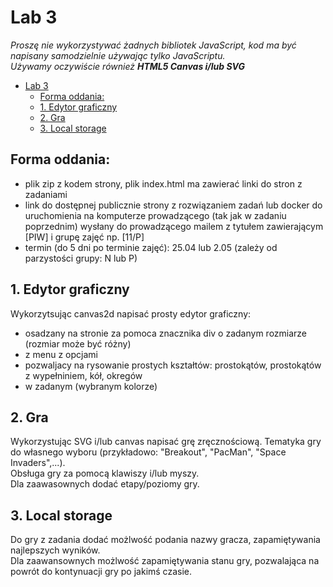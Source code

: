 # Lab 3

_Proszę nie wykorzystywać żadnych bibliotek JavaScript, kod ma być napisany samodzielnie używając tylko JavaScriptu.  
Używamy oczywiście również  **HTML5 Canvas i/lub SVG**_

- [Lab 3](#lab-3)
  - [Forma oddania:](#forma-oddania)
  - [1. Edytor graficzny](#1-edytor-graficzny)
  - [2. Gra](#2-gra)
  - [3. Local storage](#3-local-storage)
  
## Forma oddania: 
- plik zip z kodem strony, plik index.html ma zawierać linki do stron z zadaniami
- link do dostępnej publicznie strony z rozwiązaniem zadań lub docker do uruchomienia na komputerze prowadzącego (tak jak w zadaniu poprzednim) wysłany do prowadzącego mailem z tytułem zawierającym [PIW] i grupę zajęć np. [11/P]
- termin (do 5 dni po terminie zajęć):  25.04 lub 2.05 (zależy od parzystości grupy: N lub P)

## 1. Edytor graficzny
Wykorzytsując canvas2d napisać prosty edytor graficzny:
- osadzany na stronie za pomoca znacznika div o zadanym rozmiarze (rozmiar może być różny) 
- z menu z opcjami
- pozwaljacy na rysowanie prostych kształtów: prostokątów, prostokątów z wypełniniem, kół, okregów
- w zadanym (wybranym kolorze)

## 2. Gra

Wykorzystując SVG i/lub canvas napisać grę zręcznościową. Tematyka gry do własnego wyboru (przykładowo: "Breakout", "PacMan", "Space Invaders",...).  
Obsługa gry za pomocą klawiszy i/lub myszy.  
Dla zaawasownych dodać etapy/poziomy gry.

## 3. Local storage 

Do gry  z zadania dodać możlwość podania nazwy gracza, zapamiętywania najlepszych wyników.   
Dla zaawansownych możlwość zapamiętywania stanu gry, pozwalająca na powrót do kontynuacji gry po jakimś czasie.

